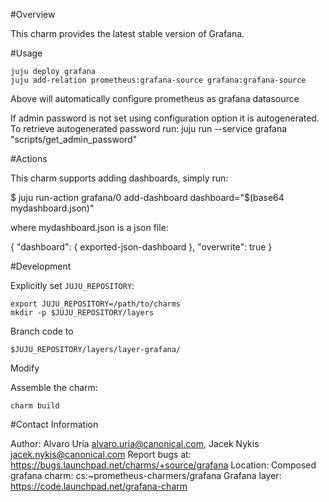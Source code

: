 #Overview

This charm provides the latest stable version of Grafana.

#Usage

    juju deploy grafana
    juju add-relation prometheus:grafana-source grafana:grafana-source

Above will automatically configure prometheus as grafana datasource

If admin password is not set using configuration option it is autogenerated.
To retrieve autogenerated password run:
    juju run --service grafana "scripts/get_admin_password"


#Actions

This charm supports adding dashboards, simply run:

 $ juju run-action grafana/0 add-dashboard dashboard="$(base64 mydashboard.json)"

where mydashboard.json is a json file:

 { "dashboard": { exported-json-dashboard },
   "overwrite": true }

#Development

Explicitly set `JUJU_REPOSITORY`:

    export JUJU_REPOSITORY=/path/to/charms
    mkdir -p $JUJU_REPOSITORY/layers

Branch code to

    $JUJU_REPOSITORY/layers/layer-grafana/

Modify

Assemble the charm:

    charm build

#Contact Information

Author: Alvaro Uria <alvaro.uria@canonical.com>, Jacek Nykis <jacek.nykis@canonical.com>
Report bugs at: https://bugs.launchpad.net/charms/+source/grafana
Location:
  Composed grafana charm: cs:~prometheus-charmers/grafana
  Grafana layer: https://code.launchpad.net/grafana-charm
